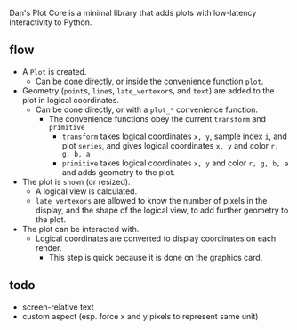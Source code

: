 Dan's Plot Core is a minimal library that adds plots with low-latency interactivity to Python.

## flow
- A `Plot` is created.
    - Can be done directly, or inside the convenience function `plot`.
- Geometry (`point`s, `line`s, `late_vertexor`s, and `text`) are added to the plot in logical coordinates.
    - Can be done directly, or with a `plot_*` convenience function.
        - The convenience functions obey the current `transform` and `primitive`
            - `transform` takes logical coordinates `x, y`, sample index `i`, and plot `series`, and gives logical coordinates `x, y` and color `r, g, b, a`
            - `primitive` takes logical coordinates `x, y` and color `r, g, b, a` and adds geometry to the plot.
- The plot is `show`n (or resized).
    - A logical view is calculated.
    - `late_vertexors` are allowed to know the number of pixels in the display, and the shape of the logical view, to add further geometry to the plot.
- The plot can be interacted with.
    - Logical coordinates are converted to display coordinates on each render.
        - This step is quick because it is done on the graphics card.

## todo
- screen-relative text
- custom aspect (esp. force x and y pixels to represent same unit)
